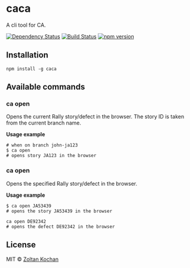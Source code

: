 # caca

A cli tool for CA.

[![Dependency Status](https://david-dm.org/zkochan/caca/status.svg?style=flat)](https://david-dm.org/zkochan/caca)
[![Build Status](https://travis-ci.org/zkochan/caca.svg?branch=master)](https://travis-ci.org/zkochan/caca)
[![npm version](https://badge.fury.io/js/caca.svg)](http://badge.fury.io/js/caca)


## Installation

```
npm install -g caca
```


## Available commands

### ca open

Opens the current Rally story/defect in the browser. The story ID is taken from the current branch name.

**Usage example**

```
# when on branch john-ja123
$ ca open
# opens story JA123 in the browser
```


### ca open <formattedId>

Opens the specified Rally story/defect in the browser.

**Usage example**

```
$ ca open JA53439
# opens the story JA53439 in the browser

ca open DE92342
# opens the defect DE92342 in the browser
```


## License

MIT © [Zoltan Kochan](https://www.kochan.io)
